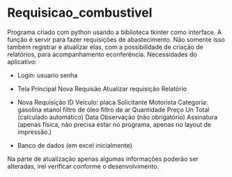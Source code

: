# Requisicao_combustivel
 
Programa criado com python usando a biblioteca tkinter como interface. 
A função é servir para fazer requisições de abastecimento. Não somente isso também registrar e atualizar elas, com a possibilidade de criação de relatórios, para acompanhamento econferência.
Necessidades do aplicativo:
- Login:
    usuario 
    senha
- Tela Principal
    Nova Requisão
    Atualizar requisição
    Relatório
- Nova Requisição
    ID
    Veículo:
        placa
    Solicitante
    Motorista
    Categoria:
        gasolina
        etanol
        filtro de óleo
        filtro de ar
    Quantidade
    Preço Un
    Total (calculado automático)
    Data
    Observação (não obrigatório)
    Assinatura (apenas física, não precisa estar no programa, apenas no layout de impressão.)

- Banco de dados (em excel inicialmente)

Na parte de atualização apenas algumas informações poderão ser alteradas, irei verificar conforme o desenvolvimento.